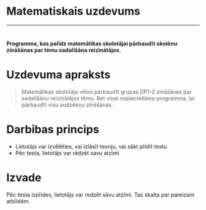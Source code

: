 # Matematiskais uzdevums
----
#
#
#### Programma, kas palīdz matemātikas skolotājai pārbaudīt skolēnu zināšānas par tēmu sadalīšāna reizinātājos.
#
#
# Uzdevuma apraksts
>Matemātikas skolotāja vēlos pārbaudīt grupas DP1-2 zināšānas par sadalīšānu reizinātājos tēmu.
Bet viņai nepieciešāma programma, lai pārbaudīt visu audzēkņu zināšānas.
# Darbibas princips

- Lietotājs var izvēlēties, vai izlāsīt teoriju, vai sākt pīldīt testu
- Pēc testa, lietotājs var rēdzēt savu atzīmi

# Izvade
Pēc testa izpīldes, lietotājs var redzēt sāvu atzīmi. Tas skaita par pareizam atbīldēm.
